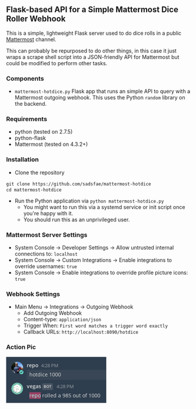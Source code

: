 ## Flask-based API for a Simple Mattermost Dice Roller Webhook

This is a simple, lightweight Flask server used to do dice rolls in a public [Mattermost](https://about.mattermost.com/) channel.

This can probably be repurposed to do other things, in this case it just wraps a scrape shell script into a JSON-friendly API for Mattermost but could be modified to perform other tasks.

### Components

* ```mattermost-hotdice.py``` Flask app that runs an simple API to query with a
  Mattermost outgoing webhook.  This uses the Python ```random``` library on the backend.

### Requirements
* python (tested on 2.7.5)
* python-flask
* Mattermost (tested on 4.3.2+)

### Installation

* Clone the repository
```
git clone https://github.com/sadsfae/mattermost-hotdice
cd mattermost-hotdice
```

* Run the Python application via ```python mattermost-hotdice.py```
   - You might want to run this via a systemd service or init script once you're happy with it.
   - You should run this as an unprivileged user.

### Mattermost Server Settings

* System Console -> Developer Settings -> Allow untrusted internal connections to: ```localhost```
* System Console -> Custom Integrations -> Enable integrations to override usernames: ```true```
* System Console -> Enable integrations to override profile picture icons: ```true```

### Webhook Settings

* Main Menu -> Integrations -> Outgoing Webhook
  - Add Outgoing Webhook
  - Content-type: ```application/json```
  - Trigger When: ```First word matches a trigger word exactly```
  - Callback URLs:  ```http://localhost:8090/hotdice```

### Action Pic

![hotdice](/image/diceroll.png?raw=true)
